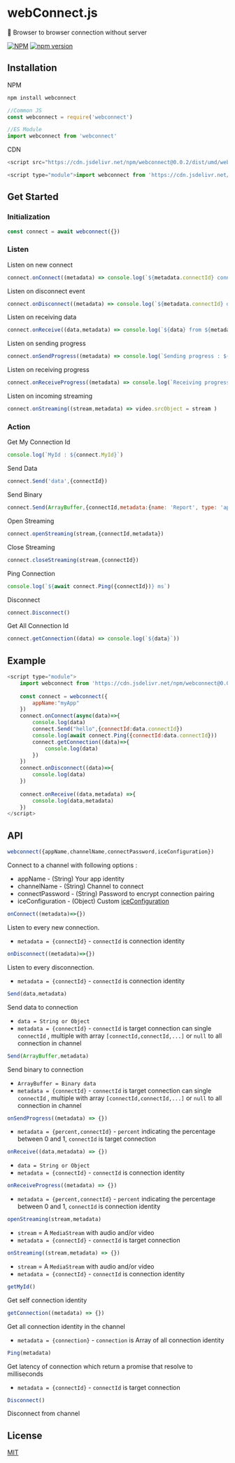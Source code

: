 # webConnect.js
📶 Browser to browser connection without server

[![NPM](https://nodei.co/npm/webconnect.png?mini=true)](https://www.npmjs.com/package/webconnect)
[![npm version](https://badge.fury.io/js/webconnect.svg)](https://www.npmjs.com/package/webconnect)

## Installation

NPM
```javascript
npm install webconnect

//Common JS 
const webconnect = require('webconnect')

//ES Module
import webconnect from 'webconnect'
```
CDN
```javascript
<script src="https://cdn.jsdelivr.net/npm/webconnect@0.0.2/dist/umd/webconnect.js"></script>
```
```javascript
<script type="module">import webconnect from 'https://cdn.jsdelivr.net/npm/webconnect@0.0.2/dist/esm/webconnect.js'</script>
```
## Get Started
### Initialization

```javascript
const connect = await webconnect({})
```
### Listen
Listen on new connect
```javascript
connect.onConnect((metadata) => console.log(`${metadata.connectId} connected`))
```
Listen on disconnect event
```javascript
connect.onDisconnect((metadata) => console.log(`${metadata.connectId} disconnected`))
```
Listen on receiving data
```javascript
connect.onReceive((data,metadata) => console.log(`${data} from ${metadata}`))
```
Listen on sending progress
```javascript
connect.onSendProgress((metadata) => console.log(`Sending progress : ${metadata}`))
```
Listen on receiving progress
```javascript
connect.onReceiveProgress((metadata) => console.log(`Receiving progress : ${metadata}`))
```
Listen on incoming streaming
```javascript
connect.onStreaming((stream,metadata) => video.srcObject = stream )
```
### Action
Get My Connection Id
```javascript
console.log(`MyId : ${connect.MyId}`)
```
Send Data
```javascript
connect.Send('data',{connectId})
```
Send Binary
```javascript
connect.Send(ArrayBuffer,{connectId,metadata:{name: 'Report', type: 'application/pdf'}})
```
Open Streaming
```javascript
connect.openStreaming(stream,{connectId,metadata})
```
Close Streaming
```javascript
connect.closeStreaming(stream,{connectId})
```
Ping Connection
```javascript
console.log(`${await connect.Ping({connectId})} ms`)
```
Disconnect
```javascript
connect.Disconnect()
```
Get All Connection Id
```javascript
connect.getConnection((data) => console.log(`${data}`))
```
## Example
```javascript
<script type="module">
	import webconnect from 'https://cdn.jsdelivr.net/npm/webconnect@0.0.2/dist/esm/webconnect.js'
	
	const connect = webconnect({
		appName:"myApp"
	})
	connect.onConnect(async(data)=>{
		console.log(data)
		connect.Send("hello",{connectId:data.connectId})
		console.log(await connect.Ping({connectId:data.connectId}))
		connect.getConnection((data)=>{
			console.log(data)
		})
	})
	connect.onDisconnect((data)=>{
		console.log(data)
	})
	
	connect.onReceive((data,metadata) =>{
		console.log(data,metadata)
	})
</script>
```
## API
```javascript
webconnect({appName,channelName,connectPassword,iceConfiguration})
```
Connect to a channel with following options :
- appName - (String) Your app identity
- channelName - (String) Channel to connect
- connectPassword - (String) Password to encrypt connection pairing
- iceConfiguration - (Object) Custom [iceConfiguration](https://webrtc.org/getting-started/turn-server)

```javascript
onConnect((metadata)=>{})
```
Listen to every new connection. 
- `metadata = {connectId}` - `connectId` is connection identity

```javascript
onDisconnect((metadata)=>{})
```
Listen to every disconnection. 
- `metadata = {connectId}` - `connectId` is connection identity

```javascript
Send(data,metadata)
```
Send data to connection 
- `data = String or Object`
- `metadata = {connectId}` - `connectId` is target connection can single `connectId` , multiple with array `[connectId,connectId,...]` or `null` to all connection in channel 

```javascript
Send(ArrayBuffer,metadata)
```
Send binary to connection
- `ArrayBuffer = Binary data`
- `metadata = {connectId}` - `connectId` is target connection can single `connectId` , multiple with array `[connectId,connectId,...]` or `null` to all connection in channel

```javascript
onSendProgress((metadata) => {})
```
- `metadata = {percent,connectId}` - `percent` indicating the percentage between 0 and 1, `connectId` is target connection

```javascript
onReceive((data,metadata) => {})
```
- `data = String or Object`
- `metadata = {connectId}` - `connectId` is connection identity

```javascript
onReceiveProgress((metadata) => {})
```
- `metadata = {percent,connectId}` - `percent` indicating the percentage between 0 and 1, `connectId` is connection identity

```javascript
openStreaming(stream,metadata)
```
- `stream` = A `MediaStream` with audio and/or video 
- `metadata = {connectId}` - `connectId` is target connection

```javascript
onStreaming((stream,metadata) => {})
```
- `stream` = A `MediaStream` with audio and/or video 
- `metadata = {connectId}` - `connectId` is connection identity
```javascript
getMyId()
```
Get self connection identity
```javascript
getConnection((metadata) => {})
```
Get all connection identity in the channel
- `metadata = {connection}` - `connection` is Array of all connection identity
```javascript
Ping(metadata)
```
Get latency of connection which return a promise that resolve to milliseconds
- `metadata = {connectId}` - `connectId` is target connection
```javascript
Disconnect()
```
Disconnect from channel

## License

[MIT](https://github.com/nuzulul/webConnect.js/blob/main/LICENSE)